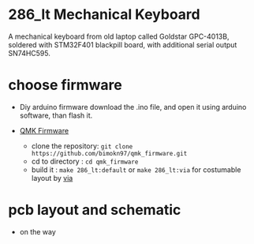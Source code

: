 # 286_lt Mechanical Keyboard
A mechanical keyboard from old laptop called Goldstar GPC-4013B, soldered with STM32F401 blackpill board, with additional serial output SN74HC595.

# choose firmware
  * Diy arduino firmware
      download the .ino file, and open it using arduino software, than flash it.

  * [QMK Firmware](https://github.com/qmk/qmk_firmware.git) 
    * clone the repository: `git clone https://github.com/bimokn97/qmk_firmware.git`
    * cd to directory     : `cd qmk_firmware`
    * build it            : `make 286_lt:default` or `make 286_lt:via` for costumable layout by [via](https://caniusevia.com)

# pcb layout and schematic
  * on the way
